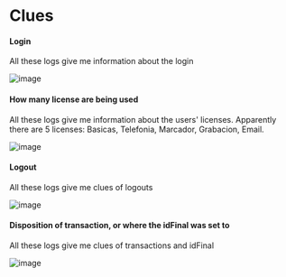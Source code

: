 # Clues
#### Login
All these logs give me information about the login

![image](https://github.com/danioropeza/nobel-assessment/assets/33135078/7ed69071-0561-496f-8a65-41e14bb6f23d)

#### How many license are being used
All these logs give me information about the users' licenses. Apparently there are 5 licenses: Basicas, Telefonia, Marcador, Grabacion, Email.

![image](https://github.com/danioropeza/nobel-assessment/assets/33135078/5bd37004-4ac3-45ce-8422-95e2ce29cf52)

#### Logout
All these logs give me clues of logouts

![image](https://github.com/danioropeza/nobel-assessment/assets/33135078/3147ed32-189f-4219-9b27-08e057a34a57)


#### Disposition of transaction, or where the idFinal was set to

All these logs give me clues of transactions and idFinal

![image](https://github.com/danioropeza/nobel-assessment/assets/33135078/1f1f66f0-bd36-4130-8766-673ad36a109f)


